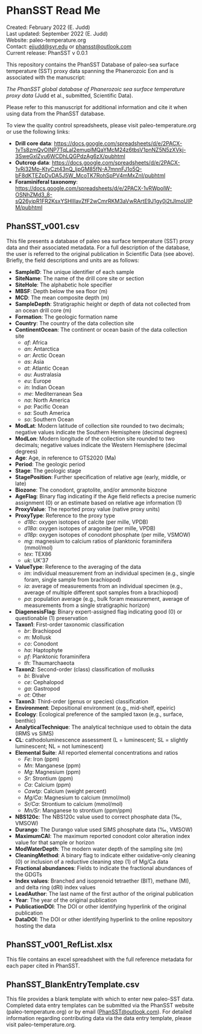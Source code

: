 # PhanSST Read Me

Created: February 2022 (E. Judd)
<br /> Last updated: September 2022 (E. Judd)
<br /> Website: paleo-temperature.org
<br /> Contact: ejjudd@syr.edu or phansst@outlook.com
<br /> Current release: PhanSST v 0.0.1

This repository contains the PhanSST Database of paleo-sea surface temperature (SST) proxy data spanning the Phanerozoic Eon and is associated with the 
manuscript: 

*The PhanSST global database of Phanerozoic sea surface temperature proxy data* (Judd et al., submitted, Scientific Data).

Please refer to this manuscript for additional information and cite it when using data from the PhanSST database.


To view the quality control spreadsheets, please visit paleo-temperature.org or use the following links:
* **Drill core data**: https://docs.google.com/spreadsheets/d/e/2PACX-1vTs8zmQyOINP7TqLaI2emuplMQaYMcM24z6tbsV1pnNZ5N5zXVkj-3SweGxlZyu6WCDhLQGPdzAg6zX/pubhtml
* **Outcrop data**: https://docs.google.com/spreadsheets/d/e/2PACX-1vRi32Mp-KtyCzt43nQ_ljpGM85fN-A7mnnFJ1o5Q-bF8dKTEZpDvDA5J5W_McoTK7RohSpPV4mMxZnI/pubhtml
* **Foraminiferal taxonomy**: https://docs.google.com/spreadsheets/d/e/2PACX-1vRWpolW-OSNhZMd3_8-sQ26yipR1FR2KsxYSHlIIavZfF2wCmrRKM3aVwRArtE9J1gy0j2tJlmoUIPM/pubhtml

## PhanSST_v001.csv
This file presents a database of paleo sea surface temperature (SST) proxy data and their associated metadata. For a full description of the database, the user is referred to the original publication in Scientific Data (see above). 
Briefly, the field descriptions and units are as follows:
* **SampleID**: The unique identifier of each sample
* **SiteName**: The name of the drill core site or section
* **SiteHole**: The alphabetic hole specifier
* **MBSF**: Depth below the sea floor (m)
* **MCD**: The mean composite depth (m)
* **SampleDepth**: Stratigraphic height or depth of data not collected from an ocean drill core (m)
* **Formation**: The geologic formation name
* **Country**: The country of the data collection site
* **ContinentOcean**: The continent or ocean basin of the data collection site
  * *af*: Africa
  * *an*: Antarctica
  * *ar*: Arctic Ocean
  * *as*: Asia
  * *at*: Atlantic Ocean
  * *au*: Australasia
  * *eu*: Europe
  * *in*: Indian Ocean
  * *me*: Mediterranean Sea
  * *na*: North America
  * *pa*: Pacific Ocean
  * *sa*: South America
  * *so*: Southern Ocean
* **ModLat**: Modern latitude of collection site rounded to two decimals; negative values indicate the Southern Hemisphere (decimal degrees)
* **ModLon**: Modern longitude of the collection site rounded to two decimals; negative values indicate the Western Hemisphere (decimal degrees)
* **Age**: Age, in reference to GTS2020 (Ma)
* **Period**: The geologic period
* **Stage**: The geologic stage
* **StagePosition**: Further specification of relative age (early, middle, or late)
* **Biozone**: The conodont, graptolite, and/or ammonite biozone
* **AgeFlag**: Binary flag indicating if the Age field reflects a precise numeric assignment (0) or an estimate based on relative age information (1)
* **ProxyValue**: The reported proxy value (native proxy units)
* **ProxyType**: Reference to the proxy type
  * *d18c*: oxygen isotopes of calcite (per mille, VPDB)
  * *d18a*: oxygen isotopes of aragonite (per mille, VPDB)
  * *d18p*: oxygen isotopes of conodont phosphate (per mille, VSMOW)
  * *mg*: magnesium to calcium ratios of planktonic foraminifera (mmol/mol)
  * *tex*: TEX86
  * *uk*: UK’37
* **ValueType**: Reference to the averaging of the data
  * *im*: individual measurement from an individual specimen (e.g., single foram, single sample from brachiopod)
  * *ia*: average of measurements from an individual specimen (e.g., average of multiple different spot samples from a brachiopod)
  * *pa*: population average (e.g., bulk foram measurement, average of measurements from a single stratigraphic horizon)
* **DiagenesisFlag**: Binary expert-assigned flag indicating good (0) or questionable (1) preservation
* **Taxon1**: First-order taxonomic classification
  * *br*: Brachiopod
  * *m*: Mollusk
  * *co*: Conodont
  * *ha*: Haptophyte
  * *pf*: Planktonic foraminifera
  * *th*: Thaumarchaeota
* **Taxon2**: Second-order (class) classification of mollusks
  * *bi*: Bivalve
  * *ce*: Cephalopod
  * *ga*: Gastropod
  * *ot*: Other
* **Taxon3**: Third-order (genus or species) classification
* **Environment**: Depositional environment (e.g., mid-shelf, epeiric)
* **Ecology**: Ecological preference of the sampled taxon (e.g., surface, benthic)
* **AnalyticalTechnique**: The analytical technique used to obtain the data (IRMS vs SIMS)
* **CL**: cathodoluminescence assessment (L = luminescent; SL = slightly luminescent; NL = not luminescent)
* **Elemental Suite**: All reported elemental concentrations and ratios
  * *Fe*: Iron (ppm)
  * *Mn*: Manganese (ppm)
  * *Mg*: Magnesium (ppm)
  * *Sr*: Strontium (ppm)
  * *Ca*: Calcium (ppm)
  * *Cawtp*: Calcium (weight percent)
  * *Mg/Ca*: Magnesium to calcium (mmol/mol)
  * *Sr/Ca*: Strontium to calcium (mmol/mol)
  * *Mn/Sr*: Manganese to strontium (ppm/ppm)
* **NBS120c**: The NBS120c value used to correct phosphate data (‰, VMSOW)
* **Durango**: The Durango value used SIMS phosphate data (‰, VMSOW)
* **MaximumCAI**: The maximum reported conodont color alteration index value for that sample or horizon
* **ModWaterDepth**: The modern water depth of the sampling site (m)
* **CleaningMethod**: A binary flag to indicate either oxidative-only cleaning (0) or inclusion of a reductive cleaning step (1) of Mg/Ca data
* **Fractional abundances**: Fields to indicate the fractional abundances of the GDGTs
* **Index values**: Branched and isoprenoid tetraether (BIT), methane (MI), and delta ring (dRI) index values
* **LeadAuthor**: The last name of the first author of the original publication
* **Year**: The year of the original publication
* **PublicationDOI**: The DOI or other identifying hyperlink of the original publication
* **DataDOI**: The DOI or other identifying hyperlink to the online repository hosting the data


## PhanSST_v001_RefList.xlsx
This file contains an excel spreadsheet with the full reference metadata for each paper cited in PhanSST.


## PhanSST_BlankEntryTemplate.csv
This file provides a blank template with which to enter new paleo-SST data. 
Completed data entry templates can be submitted via the PhanSST website (paleo-temperature.org) or by email (PhanSST@outlook.com).
For detailed information regarding contributing data via the data entry template, please visit paleo-temperature.org.

